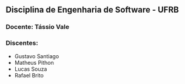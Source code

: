 ## Disciplina de Engenharia de Software - UFRB
### Docente: Tássio Vale
### Discentes:
<ul>
<li>Gustavo Santiago</li>
<li>Matheus Pithon</li>
<li>Lucas Souza</li>
<li>Rafael Brito</li>
</ul>